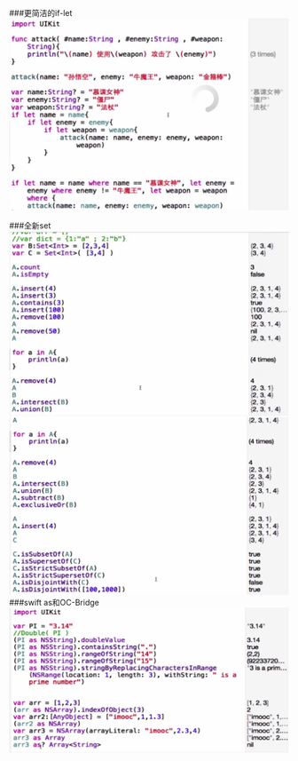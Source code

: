 ###更简洁的if-let
![](/assets/1)

###全新set
![](/assets/3)
![](/assets/4)
###swift as和OC-Bridge
![](/assets/2)















